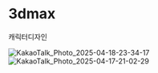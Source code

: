 # 3dmax
캐릭터디자인




![KakaoTalk_Photo_2025-04-18-23-34-17](https://github.com/user-attachments/assets/b796a912-23ac-45d6-aa60-b3612deb2aea)
![KakaoTalk_Photo_2025-04-17-21-02-29](https://github.com/user-attachments/assets/8aa711e5-3a9b-4805-9188-c206c034460e)
